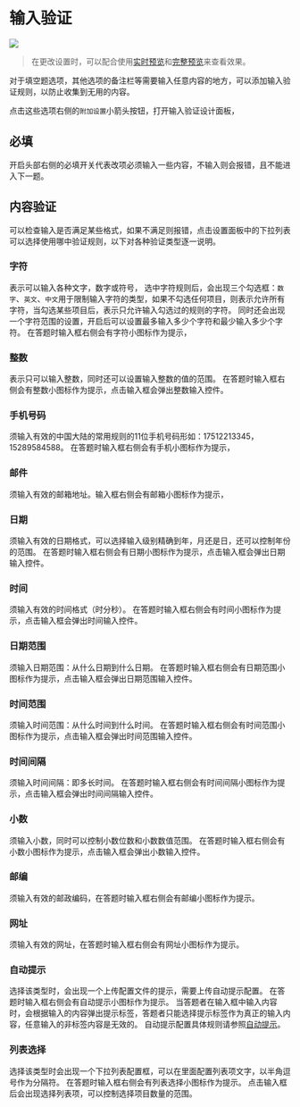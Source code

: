 # 输入验证

<img src='./images/input-validation.png'>

> 在更改设置时，可以配合使用[实时预览](../preview/realtime.md)和[完整预览](../preview/full.md)来查看效果。

对于填空题选项，其他选项的备注栏等需要输入任意内容的地方，可以添加输入验证规则，以防止收集到无用的内容。

点击这些选项右侧的`附加设置`小箭头按钮，打开输入验证设计面板，

## 必填
开启头部右侧的必填开关代表改项必须输入一些内容，不输入则会报错，且不能进入下一题。

## 内容验证
可以检查输入是否满足某些格式，如果不满足则报错，点击设置面板中的下拉列表可以选择使用哪中验证规则，以下对各种验证类型逐一说明。

### 字符
表示可以输入各种文字，数字或符号，
选中字符规则后，会出现三个勾选框：`数字`、`英文`、`中文`用于限制输入字符的类型，如果不勾选任何项目，则表示允许所有字符，当勾选某些项目后，表示只允许输入勾选过的规则的字符。
同时还会出现一个字符范围的设置，开启后可以设置最多输入多少个字符和最少输入多少个字符。
在答题时输入框右侧会有字符小图标作为提示，

### 整数
表示只可以输入整数，同时还可以设置输入整数的值的范围。
在答题时输入框右侧会有整数小图标作为提示，点击输入框会弹出整数输入控件。

### 手机号码
须输入有效的中国大陆的常用规则的11位手机号码形如：17512213345，15289584588。
在答题时输入框右侧会有手机小图标作为提示，


### 邮件
须输入有效的邮箱地址。输入框右侧会有邮箱小图标作为提示，

### 日期
须输入有效的日期格式，可以选择输入级别精确到年，月还是日，还可以控制年份的范围。
在答题时输入框右侧会有日期小图标作为提示，点击输入框会弹出日期输入控件。


### 时间
须输入有效的时间格式（时分秒）。
在答题时输入框右侧会有时间小图标作为提示，点击输入框会弹出时间输入控件。

### 日期范围
须输入日期范围：从什么日期到什么日期。
在答题时输入框右侧会有日期范围小图标作为提示，点击输入框会弹出日期范围输入控件。

### 时间范围
须输入时间范围：从什么时间到什么时间。
在答题时输入框右侧会有时间范围小图标作为提示，点击输入框会弹出时间范围输入控件。

### 时间间隔
须输入时间间隔：即多长时间。
在答题时输入框右侧会有时间间隔小图标作为提示，点击输入框会弹出时间间隔输入控件。

### 小数
须输入小数，同时可以控制小数位数和小数数值范围。
在答题时输入框右侧会有小数小图标作为提示，点击输入框会弹出小数输入控件。

### 邮编
须输入有效的邮政编码，在答题时输入框右侧会有邮编小图标作为提示。

### 网址
须输入有效的网址，在答题时输入框右侧会有网址小图标作为提示。

### 自动提示
选择该类型时，会出现一个上传配置文件的提示，需要上传自动提示配置。
在答题时输入框右侧会有自动提示小图标作为提示。
当答题者在输入框中输入内容时，会根据输入的内容弹出提示标签，答题者只能选择提示标签作为真正的输入内容，任意输入的非标签内容是无效的。
自动提示配置具体规则请参照[自动提示](./auto-complete.md)。

### 列表选择
选择该类型时会出现一个下拉列表配置框，可以在里面配置列表项文字，以半角逗号作为分隔符。
在答题时输入框右侧会有列表选择小图标作为提示。
点击输入框后会出现选择列表项，可以控制选择项目数量的范围。
